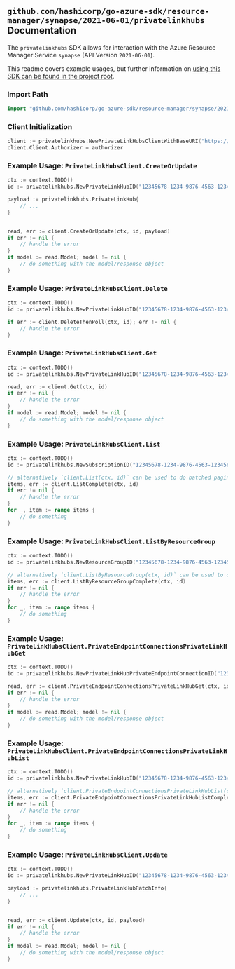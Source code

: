 
## `github.com/hashicorp/go-azure-sdk/resource-manager/synapse/2021-06-01/privatelinkhubs` Documentation

The `privatelinkhubs` SDK allows for interaction with the Azure Resource Manager Service `synapse` (API Version `2021-06-01`).

This readme covers example usages, but further information on [using this SDK can be found in the project root](https://github.com/hashicorp/go-azure-sdk/tree/main/docs).

### Import Path

```go
import "github.com/hashicorp/go-azure-sdk/resource-manager/synapse/2021-06-01/privatelinkhubs"
```


### Client Initialization

```go
client := privatelinkhubs.NewPrivateLinkHubsClientWithBaseURI("https://management.azure.com")
client.Client.Authorizer = authorizer
```


### Example Usage: `PrivateLinkHubsClient.CreateOrUpdate`

```go
ctx := context.TODO()
id := privatelinkhubs.NewPrivateLinkHubID("12345678-1234-9876-4563-123456789012", "example-resource-group", "privateLinkHubValue")

payload := privatelinkhubs.PrivateLinkHub{
	// ...
}


read, err := client.CreateOrUpdate(ctx, id, payload)
if err != nil {
	// handle the error
}
if model := read.Model; model != nil {
	// do something with the model/response object
}
```


### Example Usage: `PrivateLinkHubsClient.Delete`

```go
ctx := context.TODO()
id := privatelinkhubs.NewPrivateLinkHubID("12345678-1234-9876-4563-123456789012", "example-resource-group", "privateLinkHubValue")

if err := client.DeleteThenPoll(ctx, id); err != nil {
	// handle the error
}
```


### Example Usage: `PrivateLinkHubsClient.Get`

```go
ctx := context.TODO()
id := privatelinkhubs.NewPrivateLinkHubID("12345678-1234-9876-4563-123456789012", "example-resource-group", "privateLinkHubValue")

read, err := client.Get(ctx, id)
if err != nil {
	// handle the error
}
if model := read.Model; model != nil {
	// do something with the model/response object
}
```


### Example Usage: `PrivateLinkHubsClient.List`

```go
ctx := context.TODO()
id := privatelinkhubs.NewSubscriptionID("12345678-1234-9876-4563-123456789012")

// alternatively `client.List(ctx, id)` can be used to do batched pagination
items, err := client.ListComplete(ctx, id)
if err != nil {
	// handle the error
}
for _, item := range items {
	// do something
}
```


### Example Usage: `PrivateLinkHubsClient.ListByResourceGroup`

```go
ctx := context.TODO()
id := privatelinkhubs.NewResourceGroupID("12345678-1234-9876-4563-123456789012", "example-resource-group")

// alternatively `client.ListByResourceGroup(ctx, id)` can be used to do batched pagination
items, err := client.ListByResourceGroupComplete(ctx, id)
if err != nil {
	// handle the error
}
for _, item := range items {
	// do something
}
```


### Example Usage: `PrivateLinkHubsClient.PrivateEndpointConnectionsPrivateLinkHubGet`

```go
ctx := context.TODO()
id := privatelinkhubs.NewPrivateLinkHubPrivateEndpointConnectionID("12345678-1234-9876-4563-123456789012", "example-resource-group", "privateLinkHubValue", "privateEndpointConnectionValue")

read, err := client.PrivateEndpointConnectionsPrivateLinkHubGet(ctx, id)
if err != nil {
	// handle the error
}
if model := read.Model; model != nil {
	// do something with the model/response object
}
```


### Example Usage: `PrivateLinkHubsClient.PrivateEndpointConnectionsPrivateLinkHubList`

```go
ctx := context.TODO()
id := privatelinkhubs.NewPrivateLinkHubID("12345678-1234-9876-4563-123456789012", "example-resource-group", "privateLinkHubValue")

// alternatively `client.PrivateEndpointConnectionsPrivateLinkHubList(ctx, id)` can be used to do batched pagination
items, err := client.PrivateEndpointConnectionsPrivateLinkHubListComplete(ctx, id)
if err != nil {
	// handle the error
}
for _, item := range items {
	// do something
}
```


### Example Usage: `PrivateLinkHubsClient.Update`

```go
ctx := context.TODO()
id := privatelinkhubs.NewPrivateLinkHubID("12345678-1234-9876-4563-123456789012", "example-resource-group", "privateLinkHubValue")

payload := privatelinkhubs.PrivateLinkHubPatchInfo{
	// ...
}


read, err := client.Update(ctx, id, payload)
if err != nil {
	// handle the error
}
if model := read.Model; model != nil {
	// do something with the model/response object
}
```
